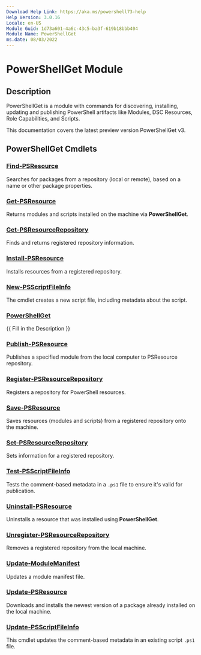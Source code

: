 ```yaml
---
Download Help Link: https://aka.ms/powershell73-help
Help Version: 3.0.16
Locale: en-US
Module Guid: 1d73a601-4a6c-43c5-ba3f-619b18bbb404
Module Name: PowerShellGet
ms.date: 08/03/2022
---
```


# PowerShellGet Module
## Description
PowerShellGet is a module with commands for discovering, installing, updating and publishing
PowerShell artifacts like Modules, DSC Resources, Role Capabilities, and Scripts.

This documentation covers the latest preview version PowerShellGet v3.

## PowerShellGet Cmdlets
### [Find-PSResource](Find-PSResource.md)
Searches for packages from a repository (local or remote), based on a name or other package properties.

### [Get-PSResource](Get-PSResource.md)
Returns modules and scripts installed on the machine via **PowerShellGet**.

### [Get-PSResourceRepository](Get-PSResourceRepository.md)
Finds and returns registered repository information.

### [Install-PSResource](Install-PSResource.md)
Installs resources from a registered repository.

### [New-PSScriptFileInfo](New-PSScriptFileInfo.md)
The cmdlet creates a new script file, including metadata about the script.

### [PowerShellGet](PowerShellGet.md)
{{ Fill in the Description }}

### [Publish-PSResource](Publish-PSResource.md)
Publishes a specified module from the local computer to PSResource repository.

### [Register-PSResourceRepository](Register-PSResourceRepository.md)
Registers a repository for PowerShell resources.

### [Save-PSResource](Save-PSResource.md)
Saves resources (modules and scripts) from a registered repository onto the machine.

### [Set-PSResourceRepository](Set-PSResourceRepository.md)
Sets information for a registered repository.

### [Test-PSScriptFileInfo](Test-PSScriptFileInfo.md)
Tests the comment-based metadata in a `.ps1` file to ensure it's valid for publication.

### [Uninstall-PSResource](Uninstall-PSResource.md)
Uninstalls a resource that was installed using **PowerShellGet**.

### [Unregister-PSResourceRepository](Unregister-PSResourceRepository.md)
Removes a registered repository from the local machine.

### [Update-ModuleManifest](Update-ModuleManifest.md)
Updates a module manifest file.

### [Update-PSResource](Update-PSResource.md)
Downloads and installs the newest version of a package already installed on the local machine.

### [Update-PSScriptFileInfo](Update-PSScriptFileInfo.md)
This cmdlet updates the comment-based metadata in an existing script `.ps1` file.
